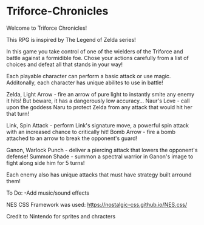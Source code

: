 # Triforce-Chronicles

Welcome to Triforce Chronicles!

This RPG is inspired by The Legend of Zelda series!

In this game you take control of one of the wielders of the Triforce and battle against a formidible foe. Chose your actions carefully from a list of choices and defeat all that stands in your way!

Each playable character can perform a basic attack or use magic. Additonally, each character has unique abilites to use in battle!

Zelda,
Light Arrow - fire an arrow of pure light to instantly smite any enemy it hits! But beware, it has a dangerously low accuracy...
Naur's Love - call upon the goddess Naru to protect Zelda from any attack that would hit her that turn!

Link,
Spin Attack - perform Link's signature move, a powerful spin attack with an increased chance to critically hit!
Bomb Arrow - fire a bomb attached to an arrow to break the opponent's guard!

Ganon,
Warlock Punch - deliver a piercing attack that lowers the opponent's defense!
Summon Shade - summon a spectral warrior in Ganon's image to fight along side him for 5 turns!

Each enemy also has unique attacks that must have strategy built arround them!








To Do:
-Add music/sound effects

NES CSS Framework was used: https://nostalgic-css.github.io/NES.css/

Credit to Nintendo for sprites and chracters